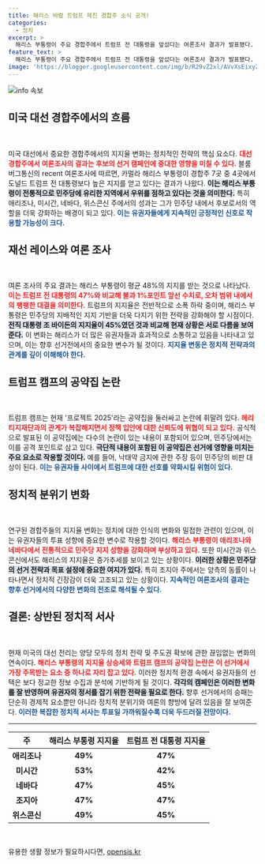 ```yaml
---
title: 해리스 바람 트럼프 제친 경합주 소식 공개!
categories:
  - 정치
excerpt: >
  해리스 부통령이 주요 경합주에서 트럼프 전 대통령을 앞섰다는 여론조사 결과가 발표됐다. 반면, 트럼프 캠프는 논란이 일고 있는 공약집으로 내부 혼란 겪고 있어 정치판의 역학이 급변하고 있다.
feature_text: >
  해리스 부통령이 주요 경합주에서 트럼프 전 대통령을 앞섰다는 여론조사 결과가 발표됐다. 반면, 트럼프 캠프는 논란이 일고 있는 공약집으로 내부 혼란 겪고 있어 정치판의 역학이 급변하고 있다.
image: 'https://blogger.googleusercontent.com/img/b/R29vZ2xl/AVvXsEixyZcFfHzMRdzZMjFBmAUKJYCLCGyLL1o632UiGVXcaFdKo_bkvkuCioo0uUKlGfBVcT3P84aROyZIXSBEx3Aw5nCQ3pTgDom1WDC4m8eifvWiAmWEEVb4x6G_l8C0QH225ldMjyaFvpxGEBGNO37VmDTDMHGhJPq73UglMfDca1-0aw/s1600/blogspot.png'
---
```


<p><img src="https://blogger.googleusercontent.com/img/b/R29vZ2xl/AVvXsEixyZcFfHzMRdzZMjFBmAUKJYCLCGyLL1o632UiGVXcaFdKo_bkvkuCioo0uUKlGfBVcT3P84aROyZIXSBEx3Aw5nCQ3pTgDom1WDC4m8eifvWiAmWEEVb4x6G_l8C0QH225ldMjyaFvpxGEBGNO37VmDTDMHGhJPq73UglMfDca1-0aw/s1600/blogspot.png" alt="info 속보" /></p>

<h2 data-ke-size="size26">미국 대선 경합주에서의 흐름</h2>

<p data-ke-size="size16">&nbsp;</p>

<p>미국 대선에서 중요한 경합주에서의 지지율 변화는 정치적인 전략의 핵심 요소다. <b><span style="color: #ee2323;">대선 경합주에서 여론조사의 결과는 후보의 선거 캠페인에 중대한 영향을 미칠 수 있다.</span></b> 블룸버그통신의 recent 여론조사에 따르면, 카멀라 해리스 부통령이 경합주 7곳 중 4곳에서 도널드 트럼프 전 대통령보다 높은 지지를 얻고 있다는 결과가 나왔다. <b><span style="background-color: #21538527;">이는 해리스 부통령이 전통적으로 민주당에 유리한 지역에서 우위를 점하고 있다는 것을 의미한다.</span></b> 특히 애리조나, 미시간, 네바다, 위스콘신 주에서의 성과는 그가 민주당 내에서 후보로서의 역할을 더욱 강화하는 배경이 되고 있다. <b><span style="color: #1a5490;">이는 유권자들에게 지속적인 긍정적인 신호로 작용할 가능성이 크다.</span></b></p>

<h2 data-ke-size="size26">재선 레이스와 여론 조사</h2>

<p data-ke-size="size16">&nbsp;</p>

<p>여론 조사의 주요 결과는 해리스 부통령이 평균 48%의 지지를 받는 것으로 나타났다. <b><span style="color: #ee2323;">이는 트럼프 전 대통령의 47%와 비교해 불과 1%포인트 앞선 수치로, 오차 범위 내에서의 팽팽한 대결을 의미한다.</span></b> 트럼프의 지지율은 전반적으로 소폭 하락 중이며, 해리스 부통령은 민주당의 지배적인 지지 기반을 더욱 다지기 위한 전략을 강화해야 할 시점이다. <b><span style="background-color: #21538527;">전직 대통령 조 바이든의 지지율이 45%였던 것과 비교해 현재 상황은 서로 다름을 보여준다.</span></b> 이 변화는 해리스가 더 많은 유권자들과 효과적으로 소통하고 있음을 나타내고 있으며, 이는 향후 선거전에서의 중요한 변수가 될 것이다. <b><span style="color: #1a5490;">지지율 변동은 정치적 전략과의 관계를 깊이 이해해야 한다.</span></b></p>

<h2 data-ke-size="size26">트럼프 캠프의 공약집 논란</h2>

<p data-ke-size="size16">&nbsp;</p>

<p>트럼프 캠프는 현재 '프로젝트 2025'라는 공약집을 둘러싸고 논란에 휘말려 있다. <b><span style="color: #ee2323;">헤리티지재단과의 관계가 복잡해지면서 정책 입안에 대한 신뢰도에 위협이 되고 있다.</span></b> 공식적으로 발표된 이 공약집에는 다수의 논란이 있는 내용이 포함되어 있으며, 민주당에서는 이를 공격 포인트로 삼고 있다. <b><span style="background-color: #21538527;">극단적 내용이 포함된 이 공약집은 선거에 영향을 미치는 주요 요소로 작용할 것이다.</span></b> 예를 들어, 낙태약 금지에 관한 주장 등이 민주당의 비판 대상이 된다. <b><span style="color: #1a5490;">이는 유권자들 사이에서 트럼프에 대한 선호를 약화시킬 위험이 있다.</span></b></p>

<h2 data-ke-size="size26">정치적 분위기 변화</h2>

<p data-ke-size="size16">&nbsp;</p>

<p>연구된 경합주들의 지지율 변화는 정치에 대한 인식의 변화와 밀접한 관련이 있으며, 이는 유권자들의 투표 성향에 중요한 변수로 작용할 것이다. <b><span style="color: #ee2323;">해리스 부통령이 애리조나와 네바다에서 전통적으로 민주당 지지 성향을 강화하며 부상하고 있다.</span></b> 또한 미시간과 위스콘신에서도 해리스의 지지율은 증가추세를 보이고 있는 상황이다. <b><span style="background-color: #21538527;">이러한 상황은 민주당의 선거 전략과 목표 설정에 중요한 여지가 있다.</span></b> 특히 조지아 주에서는 양측의 동률이 나타나면서 정치적 긴장감이 더욱 고조되고 있는 상황이다. <b><span style="color: #1a5490;">지속적인 여론조사의 결과는 향후 선거에서의 다양한 변화의 전조로 해석될 수 있다.</span></b></p>

<h2 data-ke-size="size26">결론: 상반된 정치적 서사</h2>

<p data-ke-size="size16">&nbsp;</p>

<p>현재 미국의 대선 전리는 양당 모두의 정치 전략 및 주도권 확보에 관한 끊임없는 변화의 연속이다. <b><span style="color: #ee2323;">해리스 부통령의 지지율 상승세와 트럼프 캠프의 공약집 논란은 이 선거에서 가장 주목받는 요소 중 하나로 자리 잡고 있다.</span></b> 이러한 정치적 환경 속에서 유권자들의 선택은 보다 정교한 정보 수집과 분석에 기반하게 될 것이다. <b><span style="background-color: #21538527;">각각의 캠페인은 이러한 변화를 잘 반영하며 유권자의 정서를 잡기 위한 전략을 필요로 한다.</span></b> 향후 선거에서의 승패는 단순히 경제적 요소뿐만 아니라 정치적 분위기와 여론의 향방에 달려 있음을 잘 보여준다. <b><span style="color: #1a5490;">이러한 복잡한 정치적 서사는 투표일 가까워질수록 더욱 두드러질 전망이다.</span></b></p>

<hr>

<table style="width: 100%; border-collapse: collapse;">
<thead>
<tr>
<th style="text-align: center;">주</th>
<th style="text-align: center;">해리스 부통령 지지율</th>
<th style="text-align: center;">트럼프 전 대통령 지지율</th>
</tr>
</thead>
<tbody>
<tr>
<td style="text-align: center; height: 17px;"><b>애리조나</b></td>
<td style="text-align: center; height: 17px;"><b>49%</b></td>
<td style="text-align: center; height: 17px;"><b>47%</b></td>
</tr>
<tr>
<td style="text-align: center; height: 17px;"><b>미시간</b></td>
<td style="text-align: center; height: 17px;"><b>53%</b></td>
<td style="text-align: center; height: 17px;"><b>42%</b></td>
</tr>
<tr>
<td style="text-align: center; height: 17px;"><b>네바다</b></td>
<td style="text-align: center; height: 17px;"><b>47%</b></td>
<td style="text-align: center; height: 17px;"><b>45%</b></td>
</tr>
<tr>
<td style="text-align: center; height: 17px;"><b>조지아</b></td>
<td style="text-align: center; height: 17px;"><b>47%</b></td>
<td style="text-align: center; height: 17px;"><b>47%</b></td>
</tr>
<tr>
<td style="text-align: center; height: 17px;"><b>위스콘신</b></td>
<td style="text-align: center; height: 17px;"><b>49%</b></td>
<td style="text-align: center; height: 17px;"><b>45%</b></td>
</tr>
</tbody>
</table>

<p data-ke-size="size16">&nbsp;</p>
유용한 생활 정보가 필요하시다면, <a href="https://opensis.kr" rel="dofollow">opensis.kr</a>


